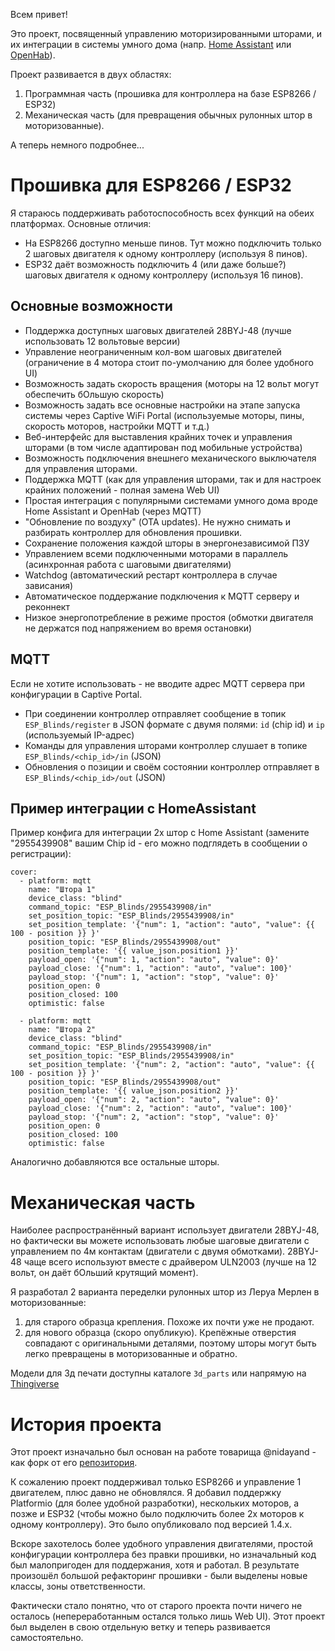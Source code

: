 Всем привет!

Это проект, посвященный управлению моторизированными шторами, и их интеграции в системы умного дома (напр. [Home Assistant](https://www.home-assistant.io/) или [OpenHab](https://www.openhab.org/)).  

Проект развивается в двух областях:
1. Программная часть (прошивка для контроллера на базе ESP8266 / ESP32)
2. Механическая часть (для превращения обычных рулонных штор в моторизованные). 

А теперь немного подробнее...
# Прошивка для ESP8266 / ESP32
Я стараюсь поддерживать работоспособность всех функций на обеих платформах.
Основные отличия:
- На ESP8266 доступно меньше пинов. Тут можно подключить только 2 шаговых двигателя к одному контроллеру (используя 8 пинов).
- ESP32 даёт возможность подключить 4 (или даже больше?) шаговых двигателя к одному контроллеру (используя 16 пинов).

## Основные возможности
- Поддержка доступных шаговых двигателей 28BYJ-48 (лучше использовать 12 вольтовые версии) 
- Управление неограниченным кол-вом шаговых двигателей (ограничение в 4 мотора стоит по-умолчанию для более удобного UI)
- Возможность задать скорость вращения (моторы на 12 вольт могут обеспечить бОльшую скорость)
- Возможность задать все основные настройки на этапе запуска системы через Captive WiFi Portal (используемые моторы, пины, скорость моторов, настройки MQTT и т.д.)
- Веб-интерфейс для выставления крайних точек и управления шторами (в том числе адаптирован под мобильные устройства)
- Возможность подключения внешнего механического выключателя для управления шторами.
- Поддержка MQTT (как для управления шторами, так и для настроек крайних положений - полная замена Web UI)
- Простая интеграция с популярными системами умного дома вроде Home Assistant и OpenHab (через MQTT)
- "Обновление по воздуху" (OTA updates). Не нужно снимать и разбирать контроллер для обновления прошивки.
- Сохранение положения каждой шторы в энергонезависимой ПЗУ
- Управлением всеми подключенными моторами в параллель (асинхронная работа с шаговыми двигателями)
- Watchdog (автоматический рестарт контроллера в случае зависания)
- Автоматическое поддержание подключения к MQTT серверу и реконнект
- Низкое энергопотребление в режиме простоя (обмотки двигателя не держатся под напряжением во время остановки)


## MQTT
Если не хотите использовать - не вводите адрес MQTT сервера при конфигурации в Captive Portal.
- При соединении контроллер отправляет сообщение в топик `ESP_Blinds/register` в JSON формате с двумя полями: `id` (chip id) и `ip` (используемый IP-адрес)
- Команды для управления шторами контроллер слушает в топике `ESP_Blinds/<chip_id>/in` (JSON)
- Обновления о позиции и своём состоянии контроллер отправляет в `ESP_Blinds/<chip_id>/out` (JSON)

## Пример интеграции с HomeAssistant 
Пример конфига для интеграции 2х штор с Home Assistant (замените "2955439908" вашим Chip id - его можно подглядеть в сообщении о регистрации):
```
cover:
  - platform: mqtt
    name: "Штора 1"
    device_class: "blind"
    command_topic: "ESP_Blinds/2955439908/in"
    set_position_topic: "ESP_Blinds/2955439908/in"
    set_position_template: '{"num": 1, "action": "auto", "value": {{ 100 - position }} }'
    position_topic: "ESP_Blinds/2955439908/out"
    position_template: '{{ value_json.position1 }}'
    payload_open: '{"num": 1, "action": "auto", "value": 0}'
    payload_close: '{"num": 1, "action": "auto", "value": 100}'
    payload_stop: '{"num": 1, "action": "stop", "value": 0}'
    position_open: 0
    position_closed: 100
    optimistic: false

  - platform: mqtt
    name: "Штора 2"
    device_class: "blind"
    command_topic: "ESP_Blinds/2955439908/in"
    set_position_topic: "ESP_Blinds/2955439908/in"
    set_position_template: '{"num": 2, "action": "auto", "value": {{ 100 - position }} }'
    position_topic: "ESP_Blinds/2955439908/out"
    position_template: '{{ value_json.position2 }}'
    payload_open: '{"num": 2, "action": "auto", "value": 0}'
    payload_close: '{"num": 2, "action": "auto", "value": 100}'
    payload_stop: '{"num": 2, "action": "stop", "value": 0}'
    position_open: 0
    position_closed: 100
    optimistic: false
```

Аналогично добавляются все остальные шторы.

# Механическая часть

Наиболее распространённый вариант использует двигатели 28BYJ-48, но фактически вы можете использовать любые шаговые двигатели с управлением по 4м контактам (двигатели с двумя обмотками).
28BYJ-48 чаще всего используют вместе с драйвером ULN2003 (лучше на 12 вольт, он даёт бОльший крутящий момент).

Я разработал 2 варианта переделки рулонных штор из Леруа Мерлен в моторизованные:
1. для старого образца крепления. Похоже их почти уже не продают.
2. для нового образца (скоро опубликую). Крепёжные отверстия совпадают с оригинальными деталями, поэтому шторы могут быть легко превращены в моторизованные и обратно.

Модели для 3д печати доступны каталоге `3d_parts` или напрямую на [Thingiverse](https://www.thingiverse.com/thing:4093205/)

# История проекта
Этот проект изначально был основан на работе товарища @nidayand - как форк от его [репозитория](https://github.com/nidayand/motor-on-roller-blind-ws).

К сожалению проект поддерживал только ESP8266 и управление 1 двигателем, плюс давно не обновлялся. Я добавил поддержку Platformio (для более удобной разработки), нескольких моторов, а позже и ESP32 (чтобы можно было подключить более 2х моторов к одному контроллеру). Это было опубликовало под версией 1.4.x.

Вскоре захотелось более удобного управления двигателями, простой конфигурации контроллера без правки прошивки, но изначальный код был малопригоден для поддержания, хотя и работал.
В результате произошёл большой рефакторинг прошивки - были выделены новые классы, зоны ответственности. 

Фактически стало понятно, что от старого проекта почти ничего не осталось (непереработанным остался только лишь Web UI). Этот проект был выделен в свою отдельную ветку и теперь развивается самостоятельно.